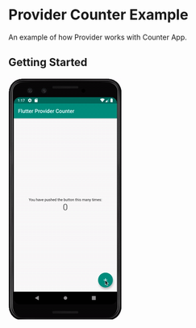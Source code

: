 # Provider Counter Example

An example of how Provider works with Counter App.

## Getting Started



![Image of Screenshot](assets/screen.gif)


